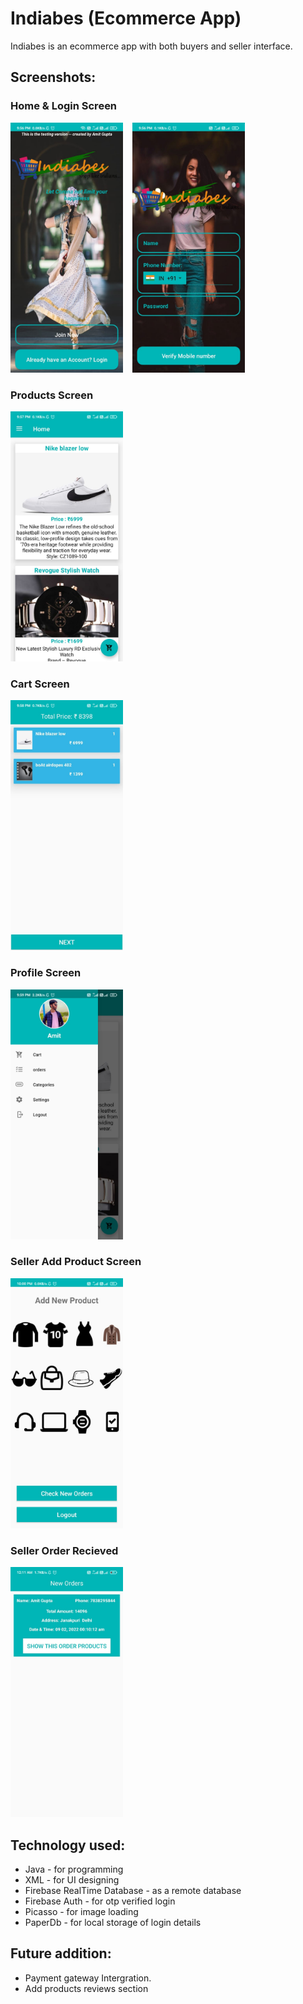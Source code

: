 # Indiabes (Ecommerce App)
Indiabes is an ecommerce app with both buyers and seller interface.


## Screenshots: 
### Home & Login Screen
<img src="https://github.com/Amitcode77/Indiabes/blob/master/ScreenShots/Home.jpeg" height=400> &nbsp;&nbsp;
<img src="https://github.com/Amitcode77/Indiabes/blob/master/ScreenShots/Login.jpeg" height=400> &nbsp;&nbsp;

### Products Screen
<img src="https://github.com/Amitcode77/Indiabes/blob/master/ScreenShots/Products.jpeg" height=400> &nbsp;&nbsp;
### Cart Screen
<img src="https://github.com/Amitcode77/Indiabes/blob/master/ScreenShots/Cart.jpeg" height=400> &nbsp;&nbsp;
### Profile Screen
<img src="https://github.com/Amitcode77/Indiabes/blob/master/ScreenShots/Profile.jpeg" height=400> &nbsp;&nbsp;
### Seller Add Product Screen
<img src="https://github.com/Amitcode77/Indiabes/blob/master/ScreenShots/Admin%20Add%20Product.jpeg" height=400> &nbsp;&nbsp;
### Seller Order Recieved
<img src="https://github.com/Amitcode77/Indiabes/blob/master/ScreenShots/Seller%20Order%20Recieved.jpeg" height=400> &nbsp;&nbsp;


## Technology used:
- Java - for programming
- XML - for UI designing
- Firebase RealTime Database - as a remote database 
- Firebase Auth - for otp verified login
- Picasso - for image loading
- PaperDb - for local storage of login details


## Future addition:
- Payment gateway Intergration.
- Add products reviews section

